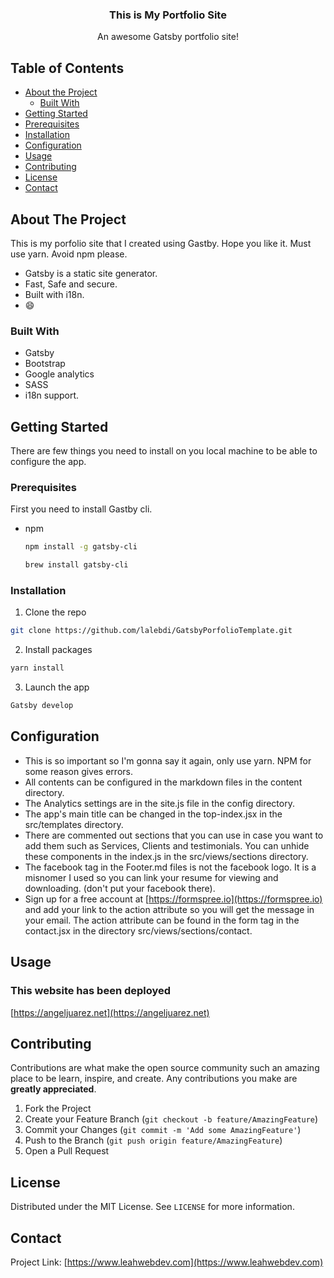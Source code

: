 
<p align="center">
  
    
 

  <h3 align="center">This is My Portfolio Site</h3>

  <p align="center">
    An awesome Gatsby portfolio site!
    <br />
    
  </p>
</p>



<!-- TABLE OF CONTENTS -->
## Table of Contents

* [About the Project](#about-the-project)
  * [Built With](#built-with)
* [Getting Started](#getting-started)
* [Prerequisites](#prerequisites)
* [Installation](#installation)
* [Configuration](#configuration)
* [Usage](#usage)
* [Contributing](#contributing)
* [License](#license)
* [Contact](#contact)



<!-- ABOUT THE PROJECT -->
## About The Project


This is my porfolio site that I created using Gastby. Hope you like it. Must use yarn. Avoid npm please.


* Gatsby is a static site generator.
* Fast, Safe and secure.
*  Built with i18n.
*  :smile:



### Built With

* Gatsby
* Bootstrap
* Google analytics
* SASS
* i18n support.


<!-- GETTING STARTED -->
## Getting Started

There are few things you need to install on you local machine to be able to configure the app.

### Prerequisites

First you need to install Gastby cli.
* npm
  ```sh
  npm install -g gatsby-cli
  ```
    ```sh
  brew install gatsby-cli
  ```


### Installation


1. Clone the repo
```sh
git clone https://github.com/lalebdi/GatsbyPorfolioTemplate.git
```
2. Install packages
```sh
yarn install
```
3. Launch the app
```sh
Gatsby develop
```


<!-- Configuration -->
## Configuration
* This is so important so I'm gonna say it again, only use yarn. NPM for some reason gives errors.
* All contents can be configured in the markdown files in the content directory.
* The Analytics settings are in the site.js file in the config directory.
* The app's main title can be changed in the top-index.jsx in the src/templates directory.
* There are commented out sections that you can use in case you want to add them such as Services, Clients and testimonials. You can unhide these components in the index.js in the src/views/sections directory.
* The facebook tag in the Footer.md files is not the facebook logo. It is a misnomer I used so you can link your resume for viewing and downloading. (don't put your facebook there).
* Sign up for a free account at [https://formspree.io](https://formspree.io) and add your link to the action attribute so you will get the message in your email. The action attribute can be found in the form tag in the contact.jsx in the directory src/views/sections/contact.



<!-- USAGE EXAMPLES -->
## Usage
### This website has been deployed
[https://angeljuarez.net](https://angeljuarez.net)


<!-- CONTRIBUTING -->
## Contributing

Contributions are what make the open source community such an amazing place to be learn, inspire, and create. Any contributions you make are **greatly appreciated**.

1. Fork the Project
2. Create your Feature Branch (`git checkout -b feature/AmazingFeature`)
3. Commit your Changes (`git commit -m 'Add some AmazingFeature'`)
4. Push to the Branch (`git push origin feature/AmazingFeature`)
5. Open a Pull Request



<!-- LICENSE -->
## License

Distributed under the MIT License. See `LICENSE` for more information.



<!-- CONTACT -->
## Contact



Project Link: [https://www.leahwebdev.com](https://www.leahwebdev.com)




